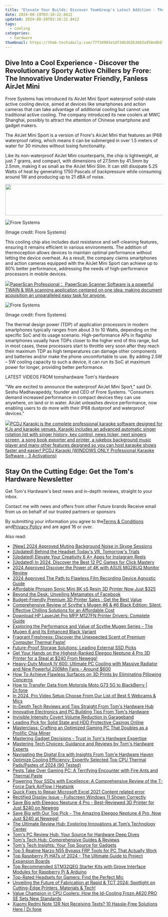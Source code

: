 ```yaml
---
title: "Elevate Your Builds: Discover TeamGroup's Latest Addition - The Magnetized T-Force Siren AIO CPU Cooler for Hassle-Free PC Tweaking"
date: 2024-08-19T03:10:22.841Z
updated: 2024-08-20T03:10:22.841Z
tags:
  - cooling
categories:
  - hardware
thumbnail: https://thmb.techidaily.com/77f34903e1df34b362b3683a958e0b57f8d631d69cf5a5eaeee681f0ad029756.jpg
---
```


## Dive Into a Cool Experience - Discover the Revolutionary Sporty Active Chillers by Frore: The Innovative Underwater Friendly, Fanless AirJet Mini

Frore Systems has introduced its AirJet Mini Sport waterproof solid-state active cooling device, aimed at devices like smartphones and action cameras that can take advantage of additional cooling but cannot use traditional active cooling. The company introduced its new coolers at MWC Shanghai, possibly to attract the attention of Chinese smartphone and gadget makers.

 The AirJet Mini Sport is a version of Frore's AirJet Mini that features an IP68 waterproof rating, which means it can be submerged in over 1.5 meters of water for 30 minutes without losing functionality.  
  
 Like its non-waterproof AirJet Mini counterparts, the chip is lightweight, at just 7 grams, and compact, with dimensions of 27.5mm by 41.5mm by 2.5mm, making it as small as the AirJet Mini Slim. It can still dissipate 5.25 Watts of heat by generating 1750 Pascals of backpressure while consuming around 1W and producing up to 21 dBA of noise.

<!-- affiliate ads begin -->
<a href="https://imp.i110150.net/c/5597632/924299/11305" target="_top" id="924299"><img src="//a.impactradius-go.com/display-ad/11305-924299" border="0" alt="" width="520" height="100"/></a>
<!-- affiliate ads end -->
![Frore Systems](https://cdn.mos.cms.futurecdn.net/S7SqpsLQkAXKUniRYkDSWJ-320-80.jpg)

 (Image credit: Frore Systems)

 This cooling chip also includes dust resistance and self-cleaning features, ensuring it remains efficient in various environments. The addition of thermoception allows devices to maintain optimal performance without letting the device overheat. As a result, the company claims smartphones and action cameras equipped with the AirJet Mini Sport can achieve up to 80% better performance, addressing the needs of high-performance processors in mobile devices.

<!-- affiliate ads begin -->
<a href="https://secure.2checkout.com/order/checkout.php?PRODS=37540879&QTY=1&AFFILIATE=108875&CART=1"><img src="https://paperscan.orpalis.com/img/content/You_prefer_to_use.png" border="0">PaperScan Professional： PaperScan Scanner Software is a powerful TWAIN & WIA scanning application centered on one idea: making document acquisition an unparalleled easy task for anyone.</a>
<!-- affiliate ads end -->
![Frore Systems](https://cdn.mos.cms.futurecdn.net/UwnVckejJAFEwtmjM786HJ-320-80.jpg)

 (Image credit: Frore Systems)

 The thermal design power (TDP) of application processors in modern smartphones typically ranges from about 3 to 10 Watts, depending on the specific SoC and its usage scenario. High-performance APs in flagship smartphones usually have TDPs closer to the higher end of this range, but in most cases, these processors start to throttle very soon after they reach their maximum TDP as high temperatures can damage other components and batteries and/or make the phone uncomfortable to use. By adding 2.5W – 5W cooling capacity to such a device, it can run its SoC at maximum power for longer, providing better performance.

 LATEST VIDEOS FROM tomshardware Tom's Hardware

 "We are excited to announce the waterproof AirJet Mini Sport," said Dr. Seshu Madhavapeddy, founder and CEO of Frore Systems. "Consumers demand increased performance in compact devices they can use anywhere, on land or in water. AirJet unleashes device performance, now enabling users to do more with their IP68 dustproof and waterproof devices."

<!-- affiliate ads begin -->
<a href="https://shop.pcdj.com/order/checkout.php?PRODS=4698832&QTY=1&AFFILIATE=108875&CART=1"> <img src="https://secure.avangate.com/images/merchant/47f4b6321e9fd8e8f7326a6adc1a7c1e/products/karaoki-new-searchresultspane.jpg" border="0">PCDJ Karaoki is the complete professional karaoke software designed for KJs and karaoke venues. Karaoki includes an advanced automatic singer rotation list with singer history, key control, news ticker, next singers screen, a song book exporter and printer, a jukebox background music player and many other features designed so you can host karaoke shows faster and easier! 
 PCDJ Karaoki (WINDOWS ONLY Professional Karaoke Software - 3 Activations)</a>
<!-- affiliate ads end -->
## Stay On the Cutting Edge: Get the Tom's Hardware Newsletter

 Get Tom's Hardware's best news and in-depth reviews, straight to your inbox.

 Contact me with news and offers from other Future brands  Receive email from us on behalf of our trusted partners or sponsors

 By submitting your information you agree to the[Terms & Conditions](https://futureplc.com/terms-conditions/) and[Privacy Policy](https://futureplc.com/privacy-policy/) and are aged 16 or over.


<ins class="adsbygoogle"
     style="display:block"
     data-ad-format="autorelaxed"
     data-ad-client="ca-pub-7571918770474297"
     data-ad-slot="1223367746"></ins>



<ins class="adsbygoogle"
     style="display:block"
     data-ad-client="ca-pub-7571918770474297"
     data-ad-slot="8358498916"
     data-ad-format="auto"
     data-full-width-responsive="true"></ins>

<span class="atpl-alsoreadstyle">Also read:</span>
<div><ul>
<li><a href="https://digital-screen-recording.techidaily.com/new-2024-approved-muting-background-noise-in-skype-sessions/"><u>[New] 2024 Approved  Muting Background Noise in Skype Sessions</u></a></li>
<li><a href="https://extra-tips.techidaily.com/updated-behind-the-headset-todays-vr-tomorrows-trials/"><u>[Updated] Behind the Headset  Today's VR, Tomorrow's Trials</u></a></li>
<li><a href="https://instagram-videos.techidaily.com/updated-elevate-your-creativity-6-aplus-apps-for-instagram-reels/"><u>[Updated] Elevate Your Creativity  6 A+ Apps for Instagram Reels</u></a></li>
<li><a href="https://on-screen-recording.techidaily.com/updated-in-2024-discover-the-best-12-pc-games-for-click-mastery/"><u>[Updated] In 2024, Discover the Best 12 PC Games for Click Mastery</u></a></li>
<li><a href="https://article-helps.techidaily.com/2024-approved-discover-the-power-of-4k-with-asus-mg28uq-monitor-review/"><u>2024 Approved  Discover the Power of 4K with ASUS MG28UQ Monitor Review</u></a></li>
<li><a href="https://digital-screen-recording.techidaily.com/2024-approved-the-path-to-flawless-film-recording-device-agnostic-guide/"><u>2024 Approved  The Path to Flawless Film Recording  Device Agnostic Guide</u></a></li>
<li><a href="https://hardware-tips.techidaily.com/1723125187993-affordable-phrozen-sonic-mini-8k-ss-resin-3d-printer-now-just-325/"><u>Affordable Phrozen Sonic Mini 8K sS Resin 3D Printer Now Just $325</u></a></li>
<li><a href="https://facebook.techidaily.com/beyond-the-desk-unveiling-metamates-of-facebook/"><u>Beyond the Desk: Unveiling Metamates of Facebook</u></a></li>
<li><a href="https://hardware-tips.techidaily.com/budget-friendly-premium-3d-printer-sales-get-the-best-value/"><u>Budget-Friendly Premium 3D Printer Sales : Get the Best Value</u></a></li>
<li><a href="https://hardware-tips.techidaily.com/comprehensive-review-of-scythes-mugen-6-and-6-black-edition-silent-effective-chilling-solutions-for-an-affordable-cost/"><u>Comprehensive Review of Scythe's Mugen #6 & #6 Black Edition: Silent, Effective Chilling Solutions for an Affordable Cost</u></a></li>
<li><a href="https://win-dash.techidaily.com/download-hp-laserjet-pro-mfp-m127fn-printer-drivers-complete-guide/"><u>Download HP LaserJet Pro MFP M127FN Printer Drivers: Complete Guide</u></a></li>
<li><a href="https://hardware-tips.techidaily.com/exploring-the-performance-and-value-of-scythe-mugen-series-the-mugen-6-and-its-enhanced-black-variant/"><u>Exploring the Performance and Value of Scythe Mugen Series - The Mugen 6 and Its Enhanced Black Variant</u></a></li>
<li><a href="https://hardware-tips.techidaily.com/1723175697430-fragrant-freshness-discover-the-unexpected-scent-of-premium-computer-thermal-paste/"><u>Fragrant Freshness: Discover the Unexpected Scent of Premium Computer Thermal Paste!</u></a></li>
<li><a href="https://hardware-tips.techidaily.com/future-proof-storage-solutions-leading-external-ssd-picks/"><u>Future-Proof Storage Solutions: Leading External SSD Picks</u></a></li>
<li><a href="https://hardware-tips.techidaily.com/get-your-hands-on-the-highest-ranked-eleegoo-neptune-4-pro-3d-printer-for-a-steal-at-240-from-newegg/"><u>Get Your Hands on the Highest-Ranked Eleegoo Neptune 4 Pro 3D Printer for a Steal at $240 From Newegg!</u></a></li>
<li><a href="https://hardware-tips.techidaily.com/heavy-duty-moora-iv-600-ultimate-pc-cooling-with-massive-radiator-and-nine-powerful-200mm-fans-around-600/"><u>Heavy-Duty MoorA IV 600: Ultimate PC Cooling with Massive Radiator and Nine Powerful 200Mm Fans - Around $600</u></a></li>
<li><a href="https://hardware-tips.techidaily.com/how-to-achieve-flawless-surfaces-on-3d-prints-by-eliminating-pillowing-concerns/"><u>How To Achieve Flawless Surfaces on 3D Prints by Eliminating Pillowing Concerns</u></a></li>
<li><a href="https://android-transfer.techidaily.com/how-to-transfer-data-from-motorola-moto-g73-5g-to-blackberry-drfone-by-drfone-transfer-from-android-transfer-from-android/"><u>How to Transfer Data from Motorola Moto G73 5G to BlackBerry | Dr.fone</u></a></li>
<li><a href="https://on-screen-recording.techidaily.com/in-2024-pro-video-setup-choose-from-our-list-of-best-5-webcams-and-mics/"><u>In 2024, Pro Video Setup  Choose From Our List of Best 5 Webcams & Mics</u></a></li>
<li><a href="https://hardware-tips.techidaily.com/in-depth-tech-reviews-and-tips-straight-from-toms-hardware-hub/"><u>In-Depth Tech Reviews and Tips Straight From Tom's Hardware Hub</u></a></li>
<li><a href="https://hardware-tips.techidaily.com/innovative-electronics-and-pc-building-tips-from-toms-hardware/"><u>Innovative Electronics and PC Building Tips From Tom's Hardware</u></a></li>
<li><a href="https://vp-tips.techidaily.com/invisible-intensity-covert-volume-reduction-in-garageband/"><u>Invisible Intensity  Covert Volume Reduction in Garageband</u></a></li>
<li><a href="https://hardware-tips.techidaily.com/leading-pick-for-solid-state-and-hdd-protective-casings-online/"><u>Leading Pick for Solid State and HDD Protective Casings Online</u></a></li>
<li><a href="https://hardware-tips.techidaily.com/masterclass-crafting-an-optimized-gaming-pc-that-doubles-as-a-prolific-chia-miner/"><u>Masterclass: Crafting an Optimized Gaming PC That Doubles as a Prolific Chia Miner</u></a></li>
<li><a href="https://hardware-tips.techidaily.com/mastering-gadget-decisions-trust-in-toms-hardware-expertise/"><u>Mastering Gadget Decisions - Trust in Tom's Hardware Expertise</u></a></li>
<li><a href="https://hardware-tips.techidaily.com/mastering-tech-choices-guidance-and-reviews-by-toms-hardware-experts/"><u>Mastering Tech Choices: Guidance and Reviews by Tom's Hardware Experts</u></a></li>
<li><a href="https://hardware-tips.techidaily.com/navigating-the-digital-era-with-insights-from-tome-hardware-haven/"><u>Navigating the Digital Era with Insights From Tom'e Hardware Haven</u></a></li>
<li><a href="https://hardware-tips.techidaily.com/optimize-cooling-efficiency-expertly-selected-top-cpu-thermal-padspastes-of-2024-90-tested/"><u>Optimize Cooling Efficiency: Expertly Selected Top CPU Thermal Pads/Pastes of 2024 (90 Tested)</u></a></li>
<li><a href="https://hardware-tips.techidaily.com/pests-take-over-gaming-pc-a-terrifying-encounter-with-fire-ants-and-thermal-paste/"><u>Pests Take Over Gaming PC: A Terrifying Encounter with Fire Ants and Thermal Paste</u></a></li>
<li><a href="https://hardware-tips.techidaily.com/powering-your-ssds-with-excellence-a-comprehensive-review-of-the-t-force-dark-airflow-i-heatsink/"><u>Powering Your SSDs with Excellence: A Comprehensive Review of the T-Force Dark AirFlow I Heatsink</u></a></li>
<li><a href="https://review-topics.techidaily.com/quick-fixes-to-repair-microsoft-excel-2021-content-related-error-by-stellar-guide/"><u>Quick Fixes to Repair Microsoft Excel 2021 Content related error</u></a></li>
<li><a href="https://network-issues.techidaily.com/rectified-display-issue-fullscreen-windows-11-shown-correctly/"><u>Rectified Display Issue - Fullscreen Windows 11 Shown Correctly</u></a></li>
<li><a href="https://hardware-tips.techidaily.com/save-big-with-eleegoo-neptune-4-pro-best-reviewed-3d-printer-for-just-240-on-newegg/"><u>Save Big with Eleegoo Neptune 4 Pro - Best-Reviewed 3D Printer for Just $240 on Newegg</u></a></li>
<li><a href="https://hardware-tips.techidaily.com/save-big-with-our-top-pick-the-amazing-eleegoo-neptune-4-pro-now-just-240-at-newegg/"><u>Save Big with Our Top Pick - The Amazing Eleegoo Neptune 4 Pro, Now Just $240 at Newegg!</u></a></li>
<li><a href="https://hardware-tips.techidaily.com/the-ultimate-review-hub-exploring-innovations-at-toms-technology-center/"><u>The Ultimate Review Hub: Exploring Innovations at Tom’s Technology Center</u></a></li>
<li><a href="https://hardware-tips.techidaily.com/toms-pc-review-hub-your-source-for-hardware-deep-dives/"><u>Tom's PC Review Hub: Your Source for Hardware Deep Dives</u></a></li>
<li><a href="https://hardware-tips.techidaily.com/toms-tech-hub-comprehensive-guides-and-reviews/"><u>Tom's Tech Hub: Comprehensive Guides & Reviews</u></a></li>
<li><a href="https://hardware-tips.techidaily.com/toms-tech-insights-your-top-source-for-gadgets/"><u>Tom's Tech Insights: Your Top Source for Gadgets</u></a></li>
<li><a href="https://bypass-frp.techidaily.com/top-5-realme-narzo-n55-bypass-frp-tools-for-pc-that-actually-work-by-drfone-android/"><u>Top 5 Realme Narzo N55 Bypass FRP Tools for PC That Actually Work</u></a></li>
<li><a href="https://hardware-tips.techidaily.com/top-raspberry-pi-hats-of-2024-the-ultimate-guide-to-project-expansion-boards/"><u>Top Raspberry Pi HATs of 2024 - The Ultimate Guide to Project Expansion Boards</u></a></li>
<li><a href="https://hardware-tips.techidaily.com/top-recommended-stm32qeg-starter-kits-with-grove-interface-modules-for-raspberry-pi-and-arduino/"><u>Top Recommended STM32QEG Starter Kits with Grove Interface Modules for Raspberry Pi & Arduino</u></a></li>
<li><a href="https://hardware-tips.techidaily.com/top-rated-headsets-for-gamers-find-the-perfect-mic/"><u>Top-Rated Headsets for Gamers: Find the Perfect Mic</u></a></li>
<li><a href="https://hardware-tips.techidaily.com/1723125168159-unveiling-the-future-of-fabrication-at-rapid-and-tct-2024-spotlight-on-cutting-edge-printers-materials-and-tech/"><u>Unveiling the Future of Fabrication at Rapid & TCT 2024: Spotlight on Cutting-Edge Printers, Materials & Tech!</u></a></li>
<li><a href="https://hardware-tips.techidaily.com/value-champion-in-cpu-coolers-how-the-id-cooling-frozn-a620-pro-se-sets-new-standards/"><u>Value Champion in CPU Coolers: How the Id-Cooling Frozn A620 PRO SE Sets New Standards</u></a></li>
<li><a href="https://howto.techidaily.com/xiaomi-redmi-note-12r-not-receiving-texts-10-hassle-free-solutions-here-drfone-by-drfone-fix-android-problems-fix-android-problems/"><u>Xiaomi Redmi Note 12R Not Receiving Texts? 10 Hassle-Free Solutions Here | Dr.fone</u></a></li>
</ul></div>
